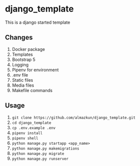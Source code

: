 # django_template
This is a django started template

## Changes
1. Docker package
1. Templates 
1. Bootstrap 5
1. Logging
1. Pipenv for environment
1. .env file
1. Static files 
1. Media files
1. Makefile commands


## Usage
1. `git clone https://github.com/almazkun/django_template.git`
1. `cd django_template`
1. `cp .env.example .env`
1. `pipenv install`
1. `pipenv shell`
1. `python manage.py startapp <app_name>`
1. `python manage.py makemigrations`
1. `python manage.py migrate`
1. `python manage.py runserver`
